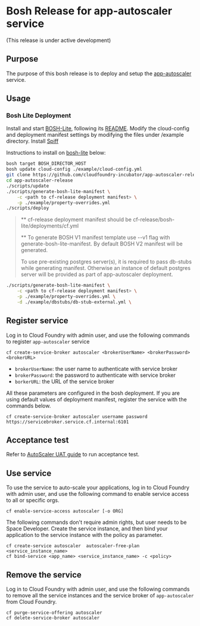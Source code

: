 # Bosh Release for app-autoscaler service
(This release is under active development)

## Purpose

The purpose of this bosh release is to deploy and setup the [app-autoscaler](https://github.com/cloudfoundry-incubator/app-autoscaler) service.

## Usage

### Bosh Lite Deployment 
Install and start [BOSH-Lite](https://github.com/cloudfoundry/bosh-lite), following its   [README](https://github.com/cloudfoundry/bosh-lite/blob/master/README.md).
Modify the cloud-config and deployment manifest settings by modifying the files under /example directory.
Install [Spiff](https://github.com/cloudfoundry-incubator/spiff#installation)

Instructions to install on [bosh-lite](https://github.com/cloudfoundry/bosh-lite) below:

```sh
bosh target BOSH_DIRECTOR_HOST
bosh update cloud-config ./example/cloud-config.yml
git clone https://github.com/cloudfoundry-incubator/app-autoscaler-release
cd app-autoscaler-release
./scripts/update
./scripts/generate-bosh-lite-manifest \
	-c <path to cf-release deployment manifest> \
	-p ./example/property-overrides.yml
./scripts/deploy
```


> ** cf-release deployment manifest should be cf-release/bosh-lite/deployments/cf.yml
>
> ** To generate BOSH V1 manifest template use --v1 flag with generate-bosh-lite-manifest. By default BOSH V2 manifest will be generated.
>
> To use pre-existing postgres server(s), it is required to pass db-stubs while generating manifest. Otherwise an instance of default postgres server will be provided as part of app-autoscaler deployment.

```sh
./scripts/generate-bosh-lite-manifest \
	-c <path to cf-release deployment manifest> \
	-p ./example/property-overrides.yml \
	-d ./example/dbstubs/db-stub-external.yml \
```

## Register service 

Log in to Cloud Foundry with admin user, and use the following commands to register `app-autoscaler` service

```
cf create-service-broker autoscaler <brokerUserName> <brokerPassword> <brokerURL>
```

* `brokerUserName`: the user name to authenticate with service broker
* `brokerPassword`: the password to authenticate with service broker
* `borkerURL`: the URL of the service broker

All these parameters are configured in the bosh deployment. If you are using default values of deployment manifest, register the service with the commands below.

```
cf create-service-broker autoscaler username password https://servicebroker.service.cf.internal:6101
```

## Acceptance test

Refer to [AutoScaler UAT guide](src/acceptance/README.md) to run acceptance test. 

## Use service

To use the service to auto-scale your applications, log in to Cloud Foundry with admin user, and use the following command to enable service access to all or specific orgs.
```
cf enable-service-access autoscaler [-o ORG]
```
The following commands don't require admin rights, but user needs to be Space Developer. Create the service instance, and then bind your application to the service instance with the policy as parameter.

```
cf create-service autoscaler  autoscaler-free-plan  <service_instance_name>
cf bind-service <app_name> <service_instance_name> -c <policy>
```

## Remove the service

Log in to Cloud Foundry with admin user, and use the following commands to remove all the service instances and the service broker of `app-autoscaler` from Cloud Foundry.

```
cf purge-service-offering autoscaler
cf delete-service-broker autoscaler
```